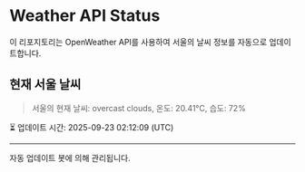 
# Weather API Status

이 리포지토리는 OpenWeather API를 사용하여 서울의 날씨 정보를 자동으로 업데이트합니다.

## 현재 서울 날씨
> 서울의 현재 날씨: overcast clouds, 온도: 20.41°C, 습도: 72%

⏳ 업데이트 시간: 2025-09-23 02:12:09 (UTC)

---
자동 업데이트 봇에 의해 관리됩니다.
